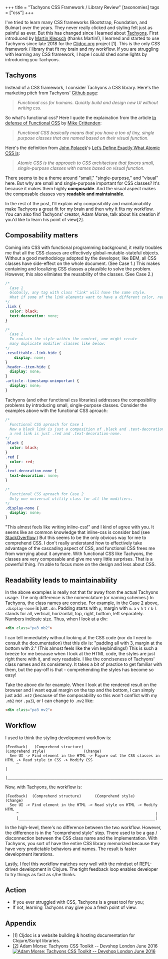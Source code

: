 +++
title = "Tachyons CSS Framework / Library Review"
[taxonomies]
tags = ["css"]
+++

I've tried to learn many CSS frameworks (Bootstrap, Foundation, and Bulmar)
over the years. They never really clicked and styling felt just as painful
as ever. But this has changed since I learned about [Tachyons](https://tachyons.io/).
First introduced by [Martin Klepsch](https://twitter.com/martinklepsch) (thanks Martin!),
I learned and started to use Tachyons since late 2018 for the [Cljdoc.org](https://cljdoc.org/)
project [1]. This is the only CSS framework / library that fit my brain and my workflow.
If you are struggling with learning any CSS framework, I hope I could shed some lights
by introducing you Tachyons.

<!-- more -->

## Tachyons

Instead of a CSS framework, I consider Tachyons a CSS library.
Here's the marketing pitch from Tachyons'
[Github page](https://github.com/tachyons-css/tachyons/):

> _Functional css for humans.
> Quickly build and design new UI without writing css._

So what's functional css? Here I quote the explaination from the article
[In defense of Functional CSS](https://www.mikecr.it/ramblings/functional-css/)
by [Mike Crittenden](https://twitter.com/mcrittenden):

> _Functional CSS basically means that you have a ton of tiny,
> single purpose classes that are named based on their visual function._

Here's the definition from [John Polacek](https://twitter.com/johnpolacek)'s
[Let’s Define Exactly What Atomic CSS is](https://css-tricks.com/lets-define-exactly-atomic-css/):

> _Atomic CSS is the approach to CSS architecture that favors small,
> single-purpose classes with names based on visual function._

There seems to be a theme around "small," "single-purpose," and "visual" here.
But why are small and single-purpose important for CSS classes? It's because it makes
them highly __composable__. And the visual aspect makes the composable classes
very __readable and maintainable__.

In the rest of the post, I'll explain why composibility and maintainability
make Tachyons a great fit for my brain and then why it fits my workflow.
You can also find Tachyons' creator, Adam Morse, talk about his creation
if you'd like to learn his point of view[2].

## Composability matters

Coming into CSS with functional programming background, it really troubles me
that all the CSS classes are effectively global-mutable-stateful objects. Without a good methodology
adopted by the developer, like BEM, all CSS classes have
side-effect on the whole document. (See Case 1.) This makes containing
and localizing CSS classes a plausible to solve the problem. However, this also elimiates the
reusability of the classes. (See Case 2.)

```css
/*
  Case 1
  Globally, any tag with class "link" will have the same style.
  What if some of the link elements want to have a different color, red?
*/
.link {
  color: black;
  text-decoration: none;
}

/*
  Case 2
  To contain the style within the context, one might create
  many duplicate modifier classes like below:
*/
.resulttable--link-hide {
	display: none;
}
.header--item-hide {
  display: none;
}
.article--timestamp-unimportant {
  display: none;
}
```

Tachyons (and other functional css libraries) addresses the composibility problems by
introducing small, single-purpose classes.
Consider the examples above with the functional CSS aproach:

```css
/*
  Functional CSS aproach for Case 1
  Now a black link is just a composition of .black and .text-decoration-none;
  a red link is just .red and .text-decoration-none.
*/
.black {
  color: black;
}
.red {
  color: red;
}
.text-decoration-none {
  text-decoration: none;
}

/*
  Functional CSS aproach for Case 2
  Only one universal utility class for all the modifiers.
*/
.display-none {
  display: none;
}
```

"This almost feels like writing inline-css!" and I kind of agree with you.
It seems like an common knowledge that inline-css is consider bad
(see [StackOverflow](https://stackoverflow.com/questions/2612483/whats-so-bad-about-in-line-css).)
But this seems to be the only obvious way for me to comprehend CSS.
I don't really understand how to effectively take advantage of the
cascading aspect of CSS, and functional CSS frees me from worrying
about it anymore. With functional CSS like Tachyons, the classes are
very composable and give me very little surprises. That is a powerful thing.
I'm able to focus more on the design and less about CSS.

## Readability leads to maintainability

In the above examples is really not that far away from the actual Tachyons usage.
The only difference is the nomenclature (or naming schemes.) In Tachyons,
the class names are concise. For example, in the Case 2 above, `.display-none` is
just `.dn`. Padding starts with `p`; margin with `m`. `a` `v` `h` `t` `r` `b` `l` stands
for all, vertical, horizontal, top, right, bottom, left separately. Numbers indicate size.
Thus, when I look at a div:

```html
<div class="pa3 mb2">
```

I can tell immediately without looking at the CSS code (nor do I need to consult the documentation)
that this div is: "padding all with 3, margin at the bottom with 2."
(This almost feels like the vim keybindings!)
This is such a breeze for me because when I look at the HTML code,
the styles are just right there with it, and very readable.
I like the conciseness of Tachyons' class names and its consistency.
It takes a bit of practice to get familiar with them,
but the pay-off is that - comprehending the styles has become so easy!

Take the above div for example. When I look at the rendered result
on the browser and I want equal margin on the top and the bottom,
I can simply just add `.mt2` (because of the composability so this
won't conflict with my `.mb2` nor `.pa3`), or I can change to `.mv2` like:

```html
<div class="pa3 mv2">
```

## Workflow

I used to think the styling development workflow is:

```
(Feedback)   (Comprehend structure)                                (Comprehend style)                 (Change)
  See UI -> Find element in the HTML -> Figure out the CSS classes in HTML -> Read style in CSS -> Modify CSS
     ^                                                                                                  |
     |__________________________________________________________________________________________________|
```

Now, with Tachyons, the workflow is:

```
(Feedback)  (Comprehend structure)      (Comprehend style)      (Change)
  See UI -> Find element in the HTML -> Read style on HTML -> Modify HTML
     ^                                                             |
     |_____________________________________________________________|
```

In the high-level, there's no difference between the two workflow.
However, the difference is in the "comprehend style" step.
There used to be a gap / disconnection between the CSS class name and the implementation.
With Tachyons, you sort of have the entire CSS library memorized because
they have very predictable behaviors and names. The result is faster
development iterations.

Lastly, I feel this workflow matches very well with the mindset of REPL-driven development
in Clojure. The tight feedback loop enables developer to try things as fast as
s/he thinks.

## Action

* If you ever struggled with CSS, Tachyons is a great tool for you;
* If not, learning Tachyons may give you a fresh point of view.

## Appendix
* [1] Cljdoc is a website building & hosting documentation for Clojure/Script libraries.
* [2] Adam Morse: Tachyons CSS Toolkit -- Devshop London June 2016 [![Adam Morse: Tachyons CSS Toolkit -- Devshop London June 2016](https://img.youtube.com/vi/r56fRaWth58/0.jpg)](https://www.youtube.com/watch?v=r56fRaWth58)
